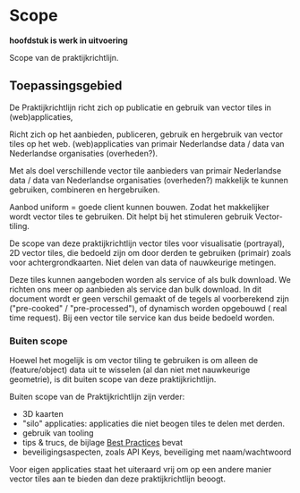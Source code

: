 # Scope
**hoofdstuk is werk in uitvoering**

Scope van de praktijkrichtlijn.

## Toepassingsgebied

De Praktijkrichtlijn richt zich op publicatie en gebruik van vector tiles in (web)applicaties, 

Richt zich op het aanbieden, publiceren, gebruik en hergebruik van vector tiles op het web. (web)applicaties van primair Nederlandse data / data van Nederlandse organisaties (overheden?). 


Met als doel verschillende vector tile aanbieders van  primair Nederlandse data / data van Nederlandse organisaties (overheden?) makkelijk te kunnen gebruiken, combineren en hergebruiken. 

Aanbod uniform = goede client kunnen bouwen. Zodat het makkelijker wordt vector tiles te gebruiken. Dit helpt bij het stimuleren gebruik Vector-tiling.

De scope van deze praktijkrichtlijn vector tiles voor  visualisatie (portrayal), 2D vector tiles, die bedoeld zijn om door derden te gebruiken (primair) zoals voor achtergrondkaarten. Niet delen van data of nauwkeurige metingen. 


Deze tiles kunnen aangeboden worden als service of als bulk download. We richten ons meer op aanbieden als service dan bulk download. In dit document wordt er geen verschil gemaakt of de tegels al voorberekend zijn ("pre-cooked" / "pre-processed"), of dynamisch worden opgebouwd ( real time request). Bij een vector tile service kan dus beide bedoeld worden. 



### Buiten scope
Hoewel het mogelijk is om vector tiling te gebruiken is om alleen de (feature/object) data uit te wisselen (al dan niet met nauwkeurige geometrie), is dit buiten scope van deze praktijkrichtlijn.

Buiten scope van de Praktijkrichtlijn zijn verder:
- 3D kaarten
- "silo" applicaties: applicaties die niet beogen tiles te delen met derden.
- gebruik van tooling
- tips & trucs, de bijlage [Best Practices](#BestPractices) bevat
- beveiligingsaspecten, zoals API Keys, beveiliging met naam/wachtwoord

Voor eigen applicaties staat het uiteraard vrij om op een andere manier vector tiles aan te bieden dan deze praktijkrichtlijn beoogt.
